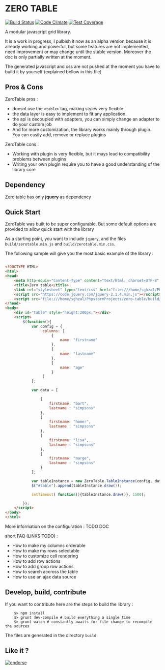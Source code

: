 ZERO TABLE
==========

[![Build Status](https://drone.io/github.com/gsouf/zero-table/status.png)](https://drone.io/github.com/gsouf/zero-table/latest)
[![Code Climate](https://codeclimate.com/github/gsouf/zero-table/badges/gpa.svg)](https://codeclimate.com/github/gsouf/zero-table)
[![Test Coverage](https://codeclimate.com/github/gsouf/zero-table/badges/coverage.svg)](https://codeclimate.com/github/gsouf/zero-table/coverage)

A modular javascript grid library.

It is a work in progress, I pulbish it now as an alpha version because it is already working and powerful, but some features are not implemented, 
need improvement or may change until the stable version. Moreover the doc is only partially written at the moment.

The generated javascript and css are not pushed at the moment you have to build it by yourself (explained bellow in this file)


Pros & Cons
-----------

ZeroTable pros :

* doesnt use the ``<table>`` tag, making styles very flexible
* the data layer is easy to implement to fit any application.
* the api is decoupled with adapters, you can simply change an adapter to do your custom job
* And for more customization, the library works mainly through plugin. You can easily add, remove or replace plugins


ZeroTable cons :

* Working with plugin is very flexible, but it mays lead to compatibility problems between plugins
* Writing your own plugin require you to have a good understanding of the library core

Dependency
----------

Zero table has only **jquery** as dependency

Quick Start
-----------

ZeroTable was built to be super configurable. But some default options are provided to allow quick start with the library


As a starting point, you want to include ``jquery``, and the files ``build/zerotable.min.js`` and ``build/zerotable.min.css``.


The following sample will give you the most basic example of the library :

```html

<!DOCTYPE HTML>
<html>
<head>
	<meta http-equiv="Content-Type" content="text/html; charset=UTF-8" />
	<title>Zero table</title>
	<link rel="stylesheet" type="text/css" href="file:///home/sghzal/PhpstormProjects/zero-table/build/style.min.css"/>
	<script src="https://code.jquery.com/jquery-2.1.4.min.js"></script>
	<script src="file:///home/sghzal/PhpstormProjects/zero-table/build/zero-table.min.js"></script>
</head>
<body>
	<div id="table" style="height:200px;"></div>
	<script>
		$(function(){
		    var config = {
		         columns: [
		             {
		                 name: "firstname"
		             },
		             {
		                 name: "lastname"
		             },
		             {
		                 name: "age"
		             }
		         ]
		    };

		    var data = [

		        {
		            firstname: "bart",
		            lastname : "simpsons"
		        },
		        {
		            firstname: "homer",
		            lastname : "simpsons"
		        },
		        {
		            firstname: "lisa",
		            lastname : "simpsons"
		        },
		        {
		            firstname: "marge",
		            lastname : "simpsons"
		        }
		    ];

		    var tableInstance = new ZeroTable.TableInstance(config, data);
		    $("#table").append(tableInstance.draw());

		    setTimeout( function(){tableInstance.draw()}, 1500);

	    });
	</script>
</body>
</html>

```

More information on the configuration : TODO DOC

short FAQ (LINKS TODO) :

* How to make my columns orderable
* How to make my rows selectable
* How to customize cell rendering
* How to add row actions
* How to add group row actions
* How to search accross the table
* How to use an ajax data source


Develop, build, contribute
--------------------------

If you want to contribute here are the steps to build the library :

```shell
    $> npm install
    $> grunt dev-compile # build everything a single time
    $> grunt watch # constantly awaits for file change to recompile the sources
```

The files are generated in the directory ``build``


Like it ?
---------

[![endorse](https://api.coderwall.com/souf/endorsecount.png)](https://coderwall.com/souf)
